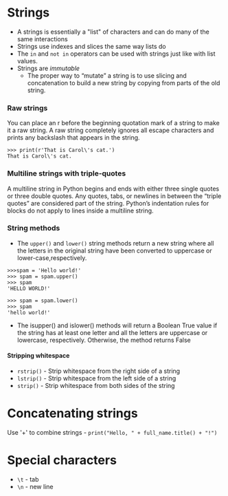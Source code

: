 # Strings

- A strings is essentially a "list" of characters and can do many of the same interactions
- Strings use indexes and slices the same way lists do
- The `in` and `not in` operators can be used with strings just like with list values.
- Strings are *immutable*
  - The proper way to “mutate” a string is to use slicing and concatenation to build a new string by copying from parts of the old string.
  
### Raw strings

You can place an r before the beginning quotation mark of a string to make it a raw string. A raw string completely ignores all escape characters and prints any backslash that appears in the string. 

```
>>> print(r'That is Carol\'s cat.')
That is Carol\'s cat.
```
### Multiline strings with triple-quotes

A multiline string in Python begins and ends with either three single quotes or three double quotes. Any quotes, tabs, or newlines in between the “triple quotes” are considered part of the string. Python’s indentation rules for blocks do not apply to lines inside a multiline string.

### String methods

- The `upper()` and `lower()` string methods return a new string where all the letters in the original string have been converted to uppercase or lower-case,respectively.

```
>>>spam = 'Hello world!'
>>> spam = spam.upper()
>>> spam
'HELLO WORLD!'

>>> spam = spam.lower()
>>> spam
'hello world!'
```

- The isupper() and islower() methods will return a Boolean True value if the string has at least one letter and all the letters are uppercase or lowercase, respectively. Otherwise, the method returns False

#### Stripping whitespace

- `rstrip()` - Strip whitespace from the right side of a string
- `lstrip()` - Strip whitespace from the left side of a string
- `strip()` - Strip whitespace from both sides of the string

# Concatenating strings

Use '+' to combine strings - `print("Hello, " + full_name.title() + "!")`

# Special characters

- `\t` - tab
- `\n` - new line
